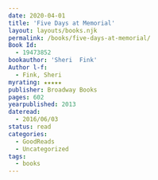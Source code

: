 ```yaml
---
date: 2020-04-01
title: 'Five Days at Memorial'
layout: layouts/books.njk
permalink: /books/five-days-at-memorial/
Book Id:
  - 19473852
bookauthor: 'Sheri  Fink'
Author l-f:
  - Fink, Sheri
myrating: ★★★★★
publisher: Broadway Books
pages: 602
yearpublished: 2013
dateread:
  - 2016/06/03
status: read
categories:
  - GoodReads
  - Uncategorized
tags:
  - books
---
```

